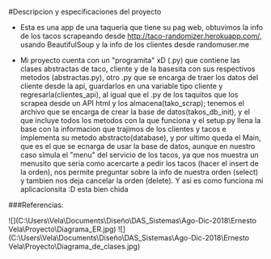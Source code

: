 #Descripcion y especificaciones del proyecto

  * Esta es una app de una taqueria que tiene su pag web, obtuvimos la info de
  los tacos scrapeando desde http://taco-randomizer.herokuapp.com/, usando
  BeautifulSoup y la info de los clientes desde randomuser.me

  * Mi proyecto cuenta con un "programita" xD (.py) que contiene las clases
  abstractas de taco, cliente y de la basesita con sus respectivos metodos
  (abstractas.py), otro .py que se encarga de traer los datos del cliente desde
  la api, guardarlos en una variable tipo cliente y regresarla(clientes_api), al
  igual que el .py de los taquitos que los scrapea desde un API html y los
  almacena(tako_scrap); tenemos el archivo que se encarga de crear la base de
  datos(takos_db_init), y el que incluye todos los metodos con la que funciona y 
  el setup.py llena la base con la informacion que trajimos de los clientes y
  tacos e implementa su metodo abstracto(database), y por ultimo queda el Main,
  que es el que se ecnarga de usar la base de datos, aunque en nuestro
  caso simula el "menu" del servicio de los tacos, ya que nos muestra un menusito
  que seria como acercarte a pedir los tacos (hacer el insert de la orden), nos
  permite preguntar sobre la info de nuestra orden (select) y tambien nos deja
  cancelar  la orden (delete).
  Y asi es como funciona mi aplicacionsita :D esta bien chida

  ###Referencias:


![](C:\Users\Vela\Documents\Diseño\DAS_Sistemas\Ago-Dic-2018\Ernesto Vela\Proyecto\Diagrama_ER.jpg)
![](C:\Users\Vela\Documents\Diseño\DAS_Sistemas\Ago-Dic-2018\Ernesto Vela\Proyecto\Diagrama_de_clases.jpg)
